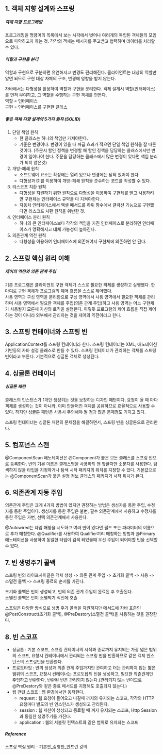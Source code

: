 ## 1. 객체 지향 설계와 스프링
##### 객체 지향 프로그래밍
프로그래밍을 명령어의 목록에서 보는 시각에서 벗어나 여러개의 독립된 객체들의 모임으로 파악하고자 하는 것.
각각의 객체는 메시지를 주고받고 협력하며 데이터를 처리할 수 있다.

##### 역할과 구현을 분리
역할과 구현으로 구분하면 유연해지고 변경도 편리해진다.
클라이언트는 대상의 역할만 알면 되므로 구현 대상 자체의 구조, 변경에 영향을 받지 않는다.

자바에서는 다형성을 활용하여 역할과 구현을 분리한다. 객체 설계시 역할(인터페이스)를 먼저 부여하고, 그 역할을 수행하는 구현 객체를 만든다.  
역할 = 인터페이스  
구현 = 인터페이스를 구현한 클래스
 
##### 좋은 객체 지향 설계의 5가지 원칙 (SOLID)
1. 단일 책임 원칙
    - 한 클래스는 하나의 책임만 가져야한다.
    - 기준은 변경이다. 변경이 있을 때 파급 효과가 적으면 단일 책임 원칙을 잘 따른것이다. (주문시 할인 정책을 변경할 때 할인 정책을 담당하는 클래스에서만 변경이 일어나야 한다. 주문을 담당하는 클래스에서 많은 변경이 있다면 책임 분리가 되지 않은것)
2. 개방-폐쇄 원칙
    - 소프트웨어 요소는 확장에는 열려 있으나 변경에는 닫혀 있어야 한다.
    - 다형성과 DI를 이용하여 개방-폐쇄 원칙을 준수하는 코드를 작성할 수 있다.
3. 리스코프 치환 원칙
    - 다형성을 지원하기 위한 원칙으로 다형성을 이용하여 구현체를 믿고 사용하려면 구현체는 인터페이스 규약을 다 지켜야한다.
    - 자동차 인터페이스에서 엑셀 메서드를 하위 함수에서 클락션 기능으로 구현했다면 리스코프 치환 원칙을 위반한 것.
4. 인터페이스 분리 원칙
    - 하나의 큰 인터페이스보다 각각의 책임을 가진 인터페이스로 분리하면 인터페이스가 명확해지고 대체 가능성이 높아진다.
5. 의존관계 역전 원칙
    - 다형성을 이용하여 인터페이스에 의존해야지 구현체에 의존하면 안 된다.

## 2. 스프링 핵심 원리 이해
##### 제어의 역전와 의존 관계 주입
기존 프로그램은 클라이언트 구현 객체가 스스로 필요한 객체를 생성하고 실행했다. 
한마디로 구현 객체가 프로그램의 제어 흐름을 스스로 제어했다.  
사용 영역과 구성 영역을 분리함으로 구성 영역에서 사용 영역에서 필요한 객체를 관리하며 사용 영역에서 필요한 객체를 주입(의존 관계 주입)하고 사용 영역는 어느 구현체가 사용될지 모른채 자신의 로직을 실행한다.
이렇듯 프로그램의 제어 흐름을 직접 제어하는 것이 아니라 외부에서 관리하는 것을 제어의 역전이라고 한다.

## 3. 스프링 컨테이너와 스프링 빈
ApplicationContext를 스프링 컨테이너라 한다. 스프링 컨테이너는 XML, 애노테이션 기반등의 자바 설정 클래스로 만들 수 있다.
스프링 컨테이너가 관리하는 객체를 스프링 빈이라고 부른다. 기본적으로 싱글톤 객체로 생성된다. 

## 4. 싱글톤 컨테이너
##### 싱글톤 패턴
클래스의 인스턴스가 1개만 생성되는 것을 보장하는 디자인 패턴이다. 요청이 올 때 마다 객체를 생성하는 것이 아니라, 이미 만들어진 객체를 공유하므로 효율적으로 사용할 수 있다.
하지만 싱글톤 패턴은 사용시 주의해야 될 점과 많은 문제점도 가지고 있다.

스프링 컨테이너는 싱글톤 패턴의 문제점을 해결하면서, 스프링 빈을 싱글톤으로 관리한다.

## 5. 컴포넌스 스캔
@ComponentScan 애노테이션은 @Component가 붙은 모든 클래스를 스프링 빈으로 등록한다. 빈의 기본 이름은 클래스명을 사용하되 맨 앞글자만 소문자를 사용한다.
탐색하지 않을 타입을 지정하거나 탐색 시작 패키지의 위치를 지정할 수 있다. 기본값으로는 @ComponentScan가 붙은 설정 정보 클래스의 패키지가 시작 위치가 된다.

## 6. 의존관계 자동 주입
의존관계 주입은 크게 4가지 방법이 있지만 권장하는 방법은 생성자를 통한 주입, 수정자를 통한 주입이다.
생성자를 통한 주입은 불변, 필수 의존관계에서 사용하고 수정자를 통한 주입은 가변, 선택 의존관계에서 사용한다.

@Autowired는 타입 매칭을 시도하고 여러 빈이 있다면 필드 또는 파라미터의 이름으로 추가 매칭한다.
@Qualifier를 사용하여 Qualifier끼리 매칭하는 방법과 @Primary 애노테이션을 사용하여 동일한 타입이 검색 되었을때 우선 주입이 되어야할 빈을 선택할 수 있다.


## 7. 빈 생명주기 콜백
스프링 빈의 라이프사이클은
객체 생성 -> 의존 관계 주입 -> 초기화 콜백 -> 사용 -> 소멸전 콜백 -> 스프링 종료의 순서를 가진다.

초기화 콜백은 빈이 생성되고, 빈의 의존 관계 주입이 완료된 후 호출된다.  
소멸전 콜백은 빈이 소멸되기 직전에 호출

스프링은 다양한 방식으로 생명 주기 콜백을 지원하지만 메서드에 자바 표준인 @PostConstruct(초기화 콜백), @PreDestory(소멸전 콜백)을 사용하는 것을 권장한다.

## 8. 빈 스코프
- 싱글톤 : 기본 스코프, 스프링 컨테이너의 시작과 종료까지 유지되는 가장 넒은 범위의 스코프, 요청시 컨테이너에서 관리되는 스프링 빈을 반환하므로 같은 객체 인스턴스의 스프링빈을 반환한다.
- 프로토타입 : 빈의 생성과 의존 관계 주입까지만 관여하고 더는 관리하지 않는 짧은 범위의 스코프, 요청시 컨테이너는 프로토탑의 빈을 생성하고, 필요한 의존관계만 주입하고 반환한다. 반환된 빈은 관리되지 않는다.(관리되지 않는 빈이므로 @PreDestory와 같은 종료 메서드를 지정해도 호출되지 않는다.)
- 웹 관련 스코프 : 웹 환경에서만 동작한다.
    - request : 웹 요청이 들어오고 나갈때 까지의 유지되는 스코프, 각각의 HTTP 요청마다 별도의 빈 인스턴스가 생성되고 관리된다.
    - session : 웹 세션이 생성되고 종료될 때 까지 유지되는 스코프, Http Session과 동일한 생명주기를 가진다.
    - application : 웹의 서블릿 컨텍스트와 같은 범위로 유지되는 스코프
    
    
##### Reference
스프링 핵심 원리 - 기본편_김영한_인프런 강의
    
    